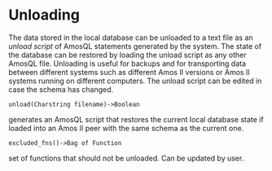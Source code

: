 # Unloading

The data stored in the local database can be unloaded to a text file as an *unload script* of AmosQL statements generated by the system. The state of the database can be restored by loading the unload script as any other AmosQL file. Unloading is useful for backups and for transporting data between different systems such as different Amos II versions or Amos II systems running on different computers. The unload script can be edited in case the schema has changed.

```
unload(Charstring filename)->Boolean
```
generates an AmosQL script that restores the current local database state if loaded into an Amos II peer with the same schema as the current one.

```
excluded_fns()->Bag of Function
```
set of functions that should not be unloaded. Can be updated by user.
